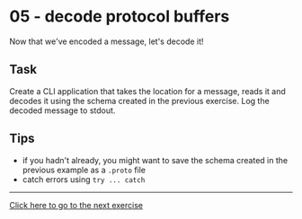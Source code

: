 # 05 - decode protocol buffers

Now that we've encoded a message, let's decode it!

## Task
Create a CLI application that takes the location for a message, reads it and
decodes it using the schema created in the previous exercise. Log the decoded
message to stdout.

## Tips
- if you hadn't already, you might want to save the schema created in the
  previous example as a `.proto` file
- catch errors using `try ... catch`

---
[Click here to go to the next exercise](05.html)
